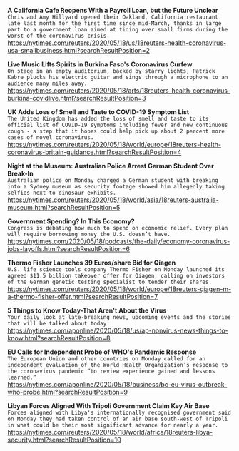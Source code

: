 **A California Cafe Reopens With a Payroll Loan, but the Future Unclear**\
`Chris and Amy Hillyard opened their Oakland, California restaurant late last month for the first time since mid-March, thanks in large part to a government loan aimed at tiding over small firms during the worst of the coronavirus crisis. `\
https://nytimes.com/reuters/2020/05/18/us/18reuters-health-coronavirus-usa-smallbusiness.html?searchResultPosition=2

**Live Music Lifts Spirits in Burkina Faso's Coronavirus Curfew**\
`On stage in an empty auditorium, backed by starry lights, Patrick Kabre plucks his electric guitar and sings through a microphone to an audience many miles away. `\
https://nytimes.com/reuters/2020/05/18/arts/18reuters-health-coronavirus-burkina-covidlive.html?searchResultPosition=3

**UK Adds Loss of Smell and Taste to COVID-19 Symptom List**\
`The United Kingdom has added the loss of smell and taste to its official list of COVID-19 symptoms including fever and new continuous cough - a step that it hopes could help pick up about 2 percent more cases of novel coronavirus.`\
https://nytimes.com/reuters/2020/05/18/world/europe/18reuters-health-coronavirus-britain-guidance.html?searchResultPosition=4

**Night at the Museum: Australian Police Arrest German Student Over Break-In**\
`Australian police on Monday charged a German student with breaking into a Sydney museum as security footage showed him allegedly taking selfies next to dinosaur exhibits. `\
https://nytimes.com/reuters/2020/05/18/world/asia/18reuters-australia-museum.html?searchResultPosition=5

**Government Spending? In This Economy?**\
`Congress is debating how much to spend on economic relief. Every plan will require borrowing money the U.S. doesn’t have.`\
https://nytimes.com/2020/05/18/podcasts/the-daily/economy-coronavirus-jobs-layoffs.html?searchResultPosition=6

**Thermo Fisher Launches 39 Euros/share Bid for Qiagen**\
`U.S. life science tools company Thermo Fisher on Monday launched its agreed $11.5 billion takeover offer for Qiagen, calling on investors of the German genetic testing specialist to tender their shares.`\
https://nytimes.com/reuters/2020/05/18/world/europe/18reuters-qiagen-m-a-thermo-fisher-offer.html?searchResultPosition=7

**5 Things to Know Today-That Aren't About the Virus**\
`Your daily look at late-breaking news, upcoming events and the stories that will be talked about today:`\
https://nytimes.com/aponline/2020/05/18/us/ap-nonvirus-news-things-to-know.html?searchResultPosition=8

**EU Calls for Independent Probe of WHO's Pandemic Response**\
`The European Union and other countries on Monday called for an independent evaluation of the World Health Organization’s response to the coronavirus pandemic “to review experience gained and lessons learned.”`\
https://nytimes.com/aponline/2020/05/18/business/bc-eu-virus-outbreak-who-probe.html?searchResultPosition=9

**Libyan Forces Aligned With Tripoli Government Claim Key Air Base**\
`Forces aligned with Libya's internationally recognised government said on Monday they had taken control of an air base south-west of Tripoli in what could be their most significant advance for nearly a year.`\
https://nytimes.com/reuters/2020/05/18/world/africa/18reuters-libya-security.html?searchResultPosition=10

